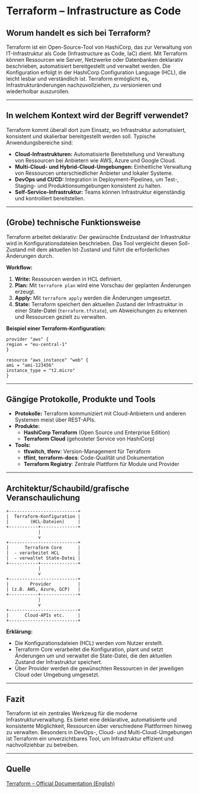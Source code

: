 # Terraform – Infrastructure as Code

## Worum handelt es sich bei Terraform?

Terraform ist ein Open-Source-Tool von HashiCorp, das zur Verwaltung von IT-Infrastruktur als Code (Infrastructure as Code, IaC) dient. Mit Terraform können Ressourcen wie Server, Netzwerke oder Datenbanken deklarativ beschrieben, automatisiert bereitgestellt und verwaltet werden. Die Konfiguration erfolgt in der HashiCorp Configuration Language (HCL), die leicht lesbar und verständlich ist. Terraform ermöglicht es, Infrastrukturänderungen nachzuvollziehen, zu versionieren und wiederholbar auszurollen.

---

## In welchem Kontext wird der Begriff verwendet?

Terraform kommt überall dort zum Einsatz, wo Infrastruktur automatisiert, konsistent und skalierbar bereitgestellt werden soll. Typische Anwendungsbereiche sind:

- **Cloud-Infrastrukturen:** Automatisierte Bereitstellung und Verwaltung von Ressourcen bei Anbietern wie AWS, Azure und Google Cloud.
- **Multi-Cloud- und Hybrid-Cloud-Umgebungen:** Einheitliche Verwaltung von Ressourcen unterschiedlicher Anbieter und lokaler Systeme.
- **DevOps und CI/CD:** Integration in Deployment-Pipelines, um Test-, Staging- und Produktionsumgebungen konsistent zu halten.
- **Self-Service-Infrastruktur:** Teams können Infrastruktur eigenständig und kontrolliert bereitstellen.

---

## (Grobe) technische Funktionsweise

Terraform arbeitet deklarativ: Der gewünschte Endzustand der Infrastruktur wird in Konfigurationsdateien beschrieben. Das Tool vergleicht diesen Soll-Zustand mit dem aktuellen Ist-Zustand und führt die erforderlichen Änderungen durch.

**Workflow:**

1. **Write:** Ressourcen werden in HCL definiert.
2. **Plan:** Mit `terraform plan` wird eine Vorschau der geplanten Änderungen erzeugt.
3. **Apply:** Mit `terraform apply` werden die Änderungen umgesetzt.
4. **State:** Terraform speichert den aktuellen Zustand der Infrastruktur in einer State-Datei (`terraform.tfstate`), um Abweichungen zu erkennen und Ressourcen gezielt zu verwalten.

**Beispiel einer Terraform-Konfiguration:**

```hcl
provider "aws" {
region = "eu-central-1"
}

resource "aws_instance" "web" {
ami = "ami-123456"
instance_type = "t2.micro"
}
```

---

## Gängige Protokolle, Produkte und Tools

- **Protokolle:** Terraform kommuniziert mit Cloud-Anbietern und anderen Systemen meist über REST-APIs.
- **Produkte:**
  - **HashiCorp Terraform** (Open Source und Enterprise Edition)
  - **Terraform Cloud** (gehosteter Service von HashiCorp)
- **Tools:**
  - **tfswitch**, **tfenv**: Version-Management für Terraform
  - **tflint**, **terraform-docs**: Code-Qualität und Dokumentation
  - **Terraform Registry**: Zentrale Plattform für Module und Provider

---

## Architektur/Schaubild/grafische Veranschaulichung

```text
+--------------------------+
|  Terraform-Konfiguration |
|        (HCL-Dateien)     |
+-----------+--------------+
            |
            v
+--------------------------+
|      Terraform Core      |
|  - verarbeitet HCL       |
|  - verwaltet State-Datei |
+-----------+--------------+
            |
            v
+--------------------------+
|        Provider          |
| (z.B. AWS, Azure, GCP)   |
+-----------+--------------+
            |
            v
+--------------------------+
|      Cloud-APIs etc.     |
+--------------------------+
```

**Erklärung:**  

- Die Konfigurationsdateien (HCL) werden vom Nutzer erstellt.  
- Terraform Core verarbeitet die Konfiguration, plant und setzt Änderungen um und verwaltet die State-Datei, die den aktuellen Zustand der Infrastruktur speichert.  
- Über Provider werden die gewünschten Ressourcen in der jeweiligen Cloud oder Umgebung umgesetzt.

---

## Fazit

Terraform ist ein zentrales Werkzeug für die moderne Infrastrukturverwaltung. Es bietet eine deklarative, automatisierte und konsistente Möglichkeit, Ressourcen über verschiedene Plattformen hinweg zu verwalten. Besonders in DevOps-, Cloud- und Multi-Cloud-Umgebungen ist Terraform ein unverzichtbares Tool, um Infrastruktur effizient und nachvollziehbar zu betreiben.

---

## Quelle

[Terraform – Official Documentation (English)](https://developer.hashicorp.com/terraform/docs)
